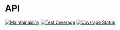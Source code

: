 # API

[![Maintainability](https://api.codeclimate.com/v1/badges/9f2dc06a03acbd83e047/maintainability)](https://codeclimate.com/github/NedyUdombat/Meal-Order/maintainability)
[![Test Coverage](https://api.codeclimate.com/v1/badges/9f2dc06a03acbd83e047/test_coverage)](https://codeclimate.com/github/NedyUdombat/Meal-Order/test_coverage)
[![Coverage Status](https://coveralls.io/repos/github/NedyUdombat/Meal-Order/badge.svg?branch=main)](https://coveralls.io/github/NedyUdombat/Meal-Order?branch=main)
